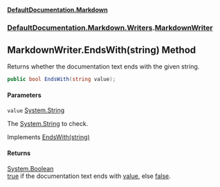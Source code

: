 #### [DefaultDocumentation\.Markdown](../../../../index.md 'index')
### [DefaultDocumentation\.Markdown\.Writers](../../../../index.md#DefaultDocumentation.Markdown.Writers 'DefaultDocumentation\.Markdown\.Writers').[MarkdownWriter](index.md 'DefaultDocumentation\.Markdown\.Writers\.MarkdownWriter')

## MarkdownWriter\.EndsWith\(string\) Method

Returns whether the documentation text ends with the given string\.

```csharp
public bool EndsWith(string value);
```
#### Parameters

<a name='DefaultDocumentation.Markdown.Writers.MarkdownWriter.EndsWith(string).value'></a>

`value` [System\.String](https://docs.microsoft.com/en-us/dotnet/api/System.String 'System\.String')

The [System\.String](https://docs.microsoft.com/en-us/dotnet/api/System.String 'System\.String') to check\.

Implements [EndsWith\(string\)](https://github.com/Doraku/DefaultDocumentation/blob/master/documentation/api/DefaultDocumentation/Api/IWriter/EndsWith(string).md 'DefaultDocumentation\.Api\.IWriter\.EndsWith\(System\.String\)')

#### Returns
[System\.Boolean](https://docs.microsoft.com/en-us/dotnet/api/System.Boolean 'System\.Boolean')  
[true](https://docs.microsoft.com/en-us/dotnet/csharp/language-reference/builtin-types/bool 'https://docs\.microsoft\.com/en\-us/dotnet/csharp/language\-reference/builtin\-types/bool') if the documentation text ends with [value](DefaultDocumentation/Markdown/Writers/MarkdownWriter/EndsWith(string).md#DefaultDocumentation.Markdown.Writers.MarkdownWriter.EndsWith(string).value 'DefaultDocumentation\.Markdown\.Writers\.MarkdownWriter\.EndsWith\(string\)\.value'), else [false](https://docs.microsoft.com/en-us/dotnet/csharp/language-reference/builtin-types/bool 'https://docs\.microsoft\.com/en\-us/dotnet/csharp/language\-reference/builtin\-types/bool')\.